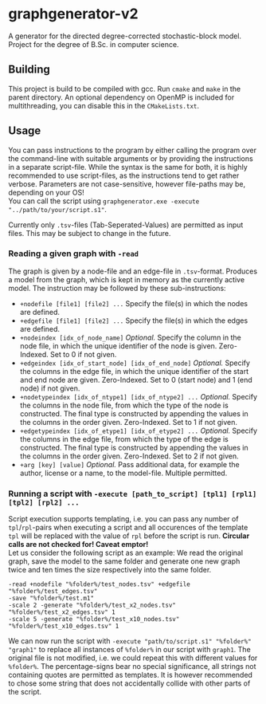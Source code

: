 # graphgenerator-v2
A generator for the directed degree-corrected stochastic-block model. Project for the degree of B.Sc. in computer science.


## Building
This project is build to be compiled with gcc. Run `cmake` and `make` in the parent directory. An optional dependency on OpenMP is included for multithreading, you can disable this in the `CMakeLists.txt`.


## Usage
You can pass instructions to the program by either calling the program over the command-line with suitable arguments or by providing the instructions in a separate script-file. While the syntax is the same for both, it is highly recommended to use script-files, as the instructions tend to get rather verbose. Parameters are not case-sensitive, however file-paths may be, depending on your OS! \
You can call the script using `graphgenerator.exe -execute "../path/to/your/script.s1"`. 

Currently only `.tsv`-files (Tab-Seperated-Values) are permitted as input files. This may be subject to change in the future.


### Reading a given graph with `-read`
The graph is given by a node-file and an edge-file in `.tsv`-format. Produces a model from the graph, which is kept in memory as the currently active model. The instruction may be followed by these sub-instructions:
- `+nodefile [file1] [file2] ...` Specify the file(s) in which the nodes are defined.
- `+edgefile [file1] [file2] ...` Specify the file(s) in which the edges are defined.
- `+nodeindex [idx_of_node_name]` *Optional.* Specify the column in the node file, in which the unique identifier of the node is given. Zero-Indexed. Set to 0 if not given.
- `+edgeindex [idx_of_start_node] [idx_of_end_node]`  *Optional.* Specify the columns in the edge file, in which the unique identifier of the start and end node are given. Zero-Indexed. Set to 0 (start node) and 1 (end node) if not given.
- `+nodetypeindex [idx_of_ntype1] [idx_of_ntype2] ...` *Optional.* Specify the columns in the node file, from which the type of the node is constructed. The final type is constructed by appending the values in the columns in the order given. Zero-Indexed. Set to 1 if not given.
- `+edgetypeindex [idx_of_etype1] [idx_of_etype2] ...` *Optional.* Specify the columns in the edge file, from which the type of the edge is constructed. The final type is constructed by appending the values in the columns in the order given. Zero-Indexed. Set to 2 if not given.
- `+arg [key] [value]` *Optional.* Pass additional data, for example the author, license or a name, to the model-file. Multiple permitted.

### Running a script with `-execute [path_to_script] [tpl1] [rpl1] [tpl2] [rpl2] ...`
Script execution supports templating, i.e. you can pass any number of `tpl`/`rpl`-pairs when executing a script and all occurences of the template `tpl` will be replaced with the value of `rpl` before the script is run. **Circular calls are not checked for! Caveat emptor!** \
Let us consider the following script as an example: We read the original graph, save the model to the same folder and generate one new graph twice and ten times the size respectively into the same folder.
```
-read +nodefile "%folder%/test_nodes.tsv" +edgefile "%folder%/test_edges.tsv"
-save "%folder%/test.m1"
-scale 2 -generate "%folder%/test_x2_nodes.tsv" "%folder%/test_x2_edges.tsv" 1
-scale 5 -generate "%folder%/test_x10_nodes.tsv" "%folder%/test_x10_edges.tsv" 1
```
We can now run the script with `-execute "path/to/script.s1" "%folder%" "graph1"` to replace all instances of `%folder%` in our script with `graph1`. The original file is not modified, i.e. we could repeat this with different values for `%folder%`. The percentage-signs bear no special significance, all strings not containing quotes are permitted as templates. It is however recommended to chose some string that does not accidentally collide with other parts of the script.



